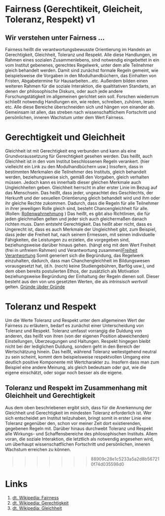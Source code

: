 <!---
   NAME - The NAME of this project is:
ethos

  FILE - The FILENAME of the current file is:
/v1.md

  CREATION - This project was CREATED on:
2017-01-28-16:15:00 UTC

  MODIFICATION - This project was last MODIFIED on:
2017-01-28-16:15:00 UTC

  VERSION - The current VERSION of this project is:
<git-commit-hash>-2017-01-28-16:15:00 UTC

  CREATOR(S) - This project was CREATED by:
Michael Czechowski, Martin Maga

  CONTACT - You can CONTACT the creator(s) or developer(s) of this project at:
E-Mail: mail@martinmaga.de

  COPYRIGHT - The COPYRIGHT holder of this project is:
COPYRIGHT (c) 2016 Martin Maga

  LICENSE - This project is LICENSED under the following license:
Martin Maga 2016 CC BY-SA 4.0 https://creativecommons.org

  SUBFILE – This is a SUBFILE! For more INFORMATION on this project go to:
/README.md
--->

# Fairness (Gerechtikeit, Gleicheit, Toleranz, Respekt) **v1**
## Wir verstehen unter Fairness …


Fairness heißt die verantwortungsbewusste Orientierung im Handeln an Gerechtigkeit, Gleichheit, Toleranz und Respekt.
Alle diese Handlungen, im Rahmen eines sozialen Zusammenlebens, sind notwendig eingebettet in ein vom Institut gebenenes, gerechtes Regelwerk, unter dem alle Teilnehmer gleich behandelt werden.
Damit sind zunächst formale Regeln gemeint, wie beispielsweise die Vorgaben in den Modulhandbüchern, das Einhalten von Fristen, Abgabetermine für Hausarbeiten...etc.
Außerdem bilden einen weiteren Rahmen für die soziale Interaktion, die qualtitativen Standarts, an denen der philosophische Diskurs, oder auch jede andere Forschungstätigkeit im allgemeinen gerichtet sein soll. Forschen wiederrum schließt notwendig Handlungen ein, wie reden, schreiben, zuhören, lesen etc.
Alle diese Bereiche überschneiden sich und hängen von einander ab. Gemeinsam ist allen, das streben nach wissenschaftlichem Fortschritt und persönlichen, inneren Wachstum unter dem Wert Fairness.

# Gerechtigkeit und Gleichheit
Gleichheit ist mit Gerechtigkeit eng verbunden und kann als eine Grundvoraussetzung für Gerechtigkeit gesehen werden. Das heißt, auch Gleichheit ist in den vom Institut beschlossenen Regeln verankert. (hier vielleicht ein Link zu den Modulhandbüchern usw.) Insofern, dass in bestimmten Merkmalen die Teilnehmer des Instituts, gleich behandelt werden, beziehungsweise sich, gemäß den Vorgaben, gleich verhalten müssen. Jedoch kann es innerhalb dieser gleichen Merkmale auch Ungleichheiten geben.
Gleichheit herrscht in aller erster Linie im Bezug auf das Menschsein. Das heißt, dass jeder, ungeachtet des Geschlechts, der Herkunft und der sexuellen Orientierung gleich behandelt wird und ihm oder ihr gleiche Rechte zukommen. Dadurch, dass die Regeln für alle Teilnehmer in ihrer jeweiligen Rolle gleich sind, besteht Chancengleichheit für alle. (Rollen: [Rollenwahrnehmung](../contents/actions/a3_roles.md) )
Das heißt, es gibt also Richtlinien, die für jeden gleichmaßen gelten und jeder sich auch gleichermaßen danach richten muss. Dann entsteht Gerechtigkeit. Das heißt aber nicht, dass es Ungerecht ist, dass es auch Merkmale der Ungleichheit gibt, zum Beispiel, dass jeder die Freiheit hat, nach seinem Ermessen, mit seinen individuelle Fähigkeiten, die Leistungen zu erzielen, die vorgegeben sind, beziehungsweise darüber hinaus gehen. (hängt eng mit dem Wert Freiheit (frei in unfreiem Rahmen) und Verantwortung zusammen)[Freiheit](../contents/values/v2_freedom.md) [Verantwortung](../contents/values/v6_responsibility.md)
Somit generiert sich die Begründung, das Regelwerk einzuhalten, dadurch, dass man Chanchengleichheit im Bildungswesen vorausgesetzt hat, (d.h. (noch) keine Studiengebühren, Barfög usw.), und dem oben bereits postulierten Ethos, der zusätzlich als Motivation beziehungsweise Begründung der Einhaltung der Regeln dienen soll. Dieser besteht aus den von uns gesetzten Werten, die als *intrinsisch wertvoll* gelten. [Gründe übder Gründe](../contents/reasons/reasons.md) 

# Toleranz und Respekt
Um die Werte Toleranz und Respekt unter dem allgemeinen Wert der Fairness zu erläutern, bedarf es zunächst einer Unterscheidung von Toleranz und Respekt.
Toleranz umfasst vorrangig die Duldung von anderen, das heißt von ihren (von der eigenen Position abweichenden) Einstellungen, Überzeugungen und Haltungen.
Respekt hingegen bleibt nicht bei der lediglichen Duldung, sondern geht in den Bereich der Wertschätzung hinein. Das heißt, während Toleranz weitestgehend neutral zu sein scheint, kommt dem beispielsweise respektvollen Umgang eine deutlich positive Komponente mit Wertcharakter zu. Insofern dass man zum Beispiel eine andere Meinung, als gleich bedeutsam oder gut, wie die eigene einschätzt, oder sogar noch besser als die eigene.

## Toleranz und Respekt im Zusammenhang mit Gleichheit und Gerechtigkeit

Aus dem oben beschriebenen ergibt sich, dass für die Anerkennung der Gleichheit und Gerechtigkeit im mindesten Toleranz erforderlich ist. Wer sich entscheidet am Institut teilzuhaben, bringt somit in erster Linie eine Toleranz gegenüber den, schon vor meiner Zeit dort existierenden, gegebenen Regeln mit. Darüber hinaus durchwebt Toleranz und Respekt alle Wirkungs- und Schaffensbereiche des philosophischen Instituts. Allem voran, die soziale Interaktion, die letztlich als notwendig angesehen wird, um überhaupt wissenschatflichen Fortschritt und persönlichen, inneren Wachstum erreichen zu können.  














>>>>>>> 88909c28e1c5233a5a2d8b567210f74d035598d0
# Links
1. [dt. Wikipedia: Fairness](https://de.wikipedia.org/wiki/Fairness)
2. [dt. Wikipedia: Gerechtigkeit](https://de.wikipedia.org/wiki/Gerechtigkeit)
3. [dt. Wikipedia: Gleichheit](https://de.wikipedia.org/wiki/Gleichheit)
